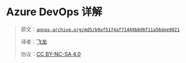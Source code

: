 # Azure DevOps 详解

> 原文：[`annas-archive.org/md5/b9af5174af71449b8d6f11a56dee9821`](https://annas-archive.org/md5/b9af5174af71449b8d6f11a56dee9821)
> 
> 译者：[飞龙](https://github.com/wizardforcel)
> 
> 协议：[CC BY-NC-SA 4.0](http://creativecommons.org/licenses/by-nc-sa/4.0/)